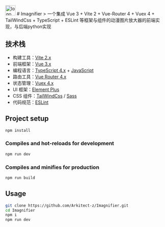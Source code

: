 <img width="32" alt="logo" src="https://user-images.githubusercontent.com/53122135/158972105-8c9f8d81-76ea-4064-8970-b6e58128b1bc.png">
# Imagnifier
> 一个集成 Vue 3 + Vite 2 + Vue-Router 4 + Vuex 4 + TailWindCss + TypeScript + ESLint 等框架与组件的动漫图片放大器的前端实现，与后端python实现

## 技术栈

- 构建工具：[Vite 2.x](https://cn.vitejs.dev/)
- 前端框架：[Vue 3.x](https://v3.cn.vuejs.org/)
- 编程语言：[TypeScript 4.x](https://www.typescriptlang.org/zh/) + [JavaScript](https://www.javascript.com/)
- 路由工具：[Vue Router 4.x](https://next.router.vuejs.org/zh/index.html)
- 状态管理：[Vuex 4.x](https://next.vuex.vuejs.org/)
- UI 框架：[Element Plus](https://element-plus.org/#/zh-CN)
- CSS 组件：[TailWindCss](https://www.tailwindcss.cn/) / [Sass](https://sass.bootcss.com/documentation)
- 代码规范：[ESLint](https://eslint.org/)

## Project setup

```bash
npm install
```

### Compiles and hot-reloads for development

```bash
npm run dev
```

### Compiles and minifies for production

```bash
npm run build
```

## Usage

```bash
git clone https://github.com/Arkitect-z/Imagnifier.git
cd Imagnifier
npm i
npm run dev
```

